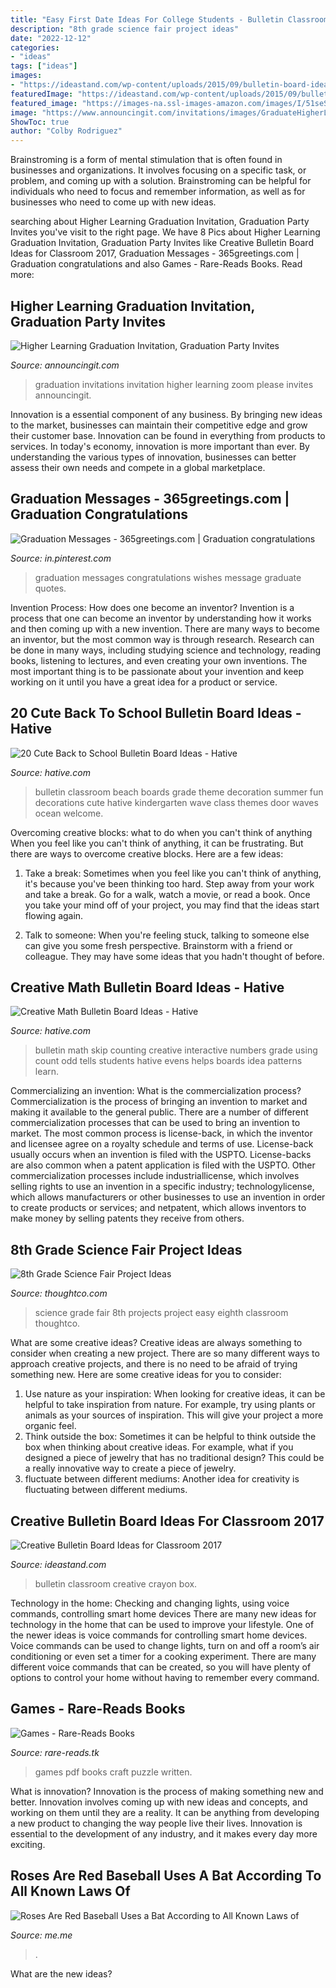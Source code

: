 ```yaml
---
title: "Easy First Date Ideas For College Students - Bulletin Classroom Beach Boards Grade Theme Decoration Summer Fun Decorations Cute Hative Kindergarten Wave Class Themes Door Waves Ocean Welcome"
description: "8th grade science fair project ideas"
date: "2022-12-12"
categories:
- "ideas"
tags: ["ideas"]
images:
- "https://ideastand.com/wp-content/uploads/2015/09/bulletin-board-ideas/12-bulletin-board-ideas.jpg"
featuredImage: "https://ideastand.com/wp-content/uploads/2015/09/bulletin-board-ideas/12-bulletin-board-ideas.jpg"
featured_image: "https://images-na.ssl-images-amazon.com/images/I/51seSxKAACL._SX343_BO1,204,203,200_.jpg"
image: "https://www.announcingit.com/invitations/images/GraduateHigherLearningInvite.jpg"
ShowToc: true
author: "Colby Rodriguez"
---
```



Brainstroming is a form of mental stimulation that is often found in businesses and organizations. It involves focusing on a specific task, or problem, and coming up with a solution. Brainstroming can be helpful for individuals who need to focus and remember information, as well as for businesses who need to come up with new ideas.

	

		
searching about Higher Learning Graduation Invitation, Graduation Party Invites you've visit to the right page. We have 8 Pics about Higher Learning Graduation Invitation, Graduation Party Invites like Creative Bulletin Board Ideas for Classroom 2017, Graduation Messages - 365greetings.com | Graduation congratulations and also Games - Rare-Reads Books. Read more:
		
    
## Higher Learning Graduation Invitation, Graduation Party Invites

<img loading=lazy src="https://www.announcingit.com/invitations/images/GraduateHigherLearningInvite.jpg" onerror="this.onerror=null;this.src='https://tse2.mm.bing.net/th?id=OIP.KFgmGtDDcDKOjihSkMZHHAAAAA&amp;pid=15.1';" alt="Higher Learning Graduation Invitation, Graduation Party Invites">

_Source: announcingit.com_

>graduation invitations invitation higher learning zoom please invites announcingit. 

	

Innovation is a essential component of any business. By bringing new ideas to the market, businesses can maintain their competitive edge and grow their customer base. Innovation can be found in everything from products to services. In today's economy, innovation is more important than ever. By understanding the various types of innovation, businesses can better assess their own needs and compete in a global marketplace.

    
## Graduation Messages - 365greetings.com | Graduation Congratulations

<img loading=lazy src="https://i.pinimg.com/originals/cb/0c/0b/cb0c0b3899f14cd8fc2b8a47ec93c60d.jpg" onerror="this.onerror=null;this.src='https://tse4.mm.bing.net/th?id=OIP.xd-0-6YDOGkDPK5uOKVAnAHaE8&amp;pid=15.1';" alt="Graduation Messages - 365greetings.com | Graduation congratulations">

_Source: in.pinterest.com_

>graduation messages congratulations wishes message graduate quotes. 

	

Invention Process: How does one become an inventor?
Invention is a process that one can become an inventor by understanding how it works and then coming up with a new invention. There are many ways to become an inventor, but the most common way is through research. Research can be done in many ways, including studying science and technology, reading books, listening to lectures, and even creating your own inventions. The most important thing is to be passionate about your invention and keep working on it until you have a great idea for a product or service.

    
## 20 Cute Back To School Bulletin Board Ideas - Hative

<img loading=lazy src="https://hative.com/wp-content/uploads/2014/06/back-to-school-ideas/4-waves-of-fun-bulletin-board.jpg" onerror="this.onerror=null;this.src='https://tse3.mm.bing.net/th?id=OIP.Fei76wcBU24k7JKPf6PURwHaE2&amp;pid=15.1';" alt="20 Cute Back to School Bulletin Board Ideas - Hative">

_Source: hative.com_

>bulletin classroom beach boards grade theme decoration summer fun decorations cute hative kindergarten wave class themes door waves ocean welcome. 

	

Overcoming creative blocks: what to do when you can't think of anything
When you feel like you can't think of anything, it can be frustrating. But there are ways to overcome creative blocks. Here are a few ideas: 
1. Take a break: Sometimes when you feel like you can't think of anything, it's because you've been thinking too hard. Step away from your work and take a break. Go for a walk, watch a movie, or read a book. Once you take your mind off of your project, you may find that the ideas start flowing again.

2. Talk to someone: When you're feeling stuck, talking to someone else can give you some fresh perspective. Brainstorm with a friend or colleague. They may have some ideas that you hadn't thought of before.


    
## Creative Math Bulletin Board Ideas - Hative

<img loading=lazy src="https://hative.com/wp-content/uploads/2015/02/math-bulletin-board-ideas/3-math-bulletin-board.jpg" onerror="this.onerror=null;this.src='https://tse1.mm.bing.net/th?id=OIP.ff6af9uoSBX_2QO0qJJR5wHaFj&amp;pid=15.1';" alt="Creative Math Bulletin Board Ideas - Hative">

_Source: hative.com_

>bulletin math skip counting creative interactive numbers grade using count odd tells students hative evens helps boards idea patterns learn. 

	

Commercializing an invention: What is the commercialization process?
Commercialization is the process of bringing an invention to market and making it available to the general public. There are a number of different commercialization processes that can be used to bring an invention to market. The most common process is license-back, in which the inventor and licensee agree on a royalty schedule and terms of use. License-back usually occurs when an invention is filed with the USPTO. License-backs are also common when a patent application is filed with the USPTO. Other commercialization processes include industriallicense, which involves selling rights to use an invention in a specific industry; technologylicense, which allows manufacturers or other businesses to use an invention in order to create products or services; and netpatent, which allows inventors to make money by selling patents they receive from others.

    
## 8th Grade Science Fair Project Ideas

<img loading=lazy src="https://www.thoughtco.com/thmb/nPT9Ts-13ltukg4A1pPHre-lltI=/1500x1000/filters:fill(auto,1)/8th-grade-science-fair-projects-609030-v2-b24978cf578345e19e6b7ef07bc6f60f.png" onerror="this.onerror=null;this.src='https://tse1.mm.bing.net/th?id=OIP.oMqurZdo2iYH9vwC4dJrOAHaE8&amp;pid=15.1';" alt="8th Grade Science Fair Project Ideas">

_Source: thoughtco.com_

>science grade fair 8th projects project easy eighth classroom thoughtco. 

	

What are some creative ideas?
Creative ideas are always something to consider when creating a new project. There are so many different ways to approach creative projects, and there is no need to be afraid of trying something new. Here are some creative ideas for you to consider: 
1. Use nature as your inspiration: When looking for creative ideas, it can be helpful to take inspiration from nature. For example, try using plants or animals as your sources of inspiration. This will give your project a more organic feel. 
2. Think outside the box: Sometimes it can be helpful to think outside the box when thinking about creative ideas. For example, what if you designed a piece of jewelry that has no traditional design? This could be a really innovative way to create a piece of jewelry. 
3. fluctuate between different mediums: Another idea for creativity is fluctuating between different mediums.

    
## Creative Bulletin Board Ideas For Classroom 2017

<img loading=lazy src="https://ideastand.com/wp-content/uploads/2015/09/bulletin-board-ideas/12-bulletin-board-ideas.jpg" onerror="this.onerror=null;this.src='https://tse1.mm.bing.net/th?id=OIP.NNNhQ7vxVB7-xuX1EivsSgHaLK&amp;pid=15.1';" alt="Creative Bulletin Board Ideas for Classroom 2017">

_Source: ideastand.com_

>bulletin classroom creative crayon box. 

	

Technology in the home: Checking and changing lights, using voice commands, controlling smart home devices
There are many new ideas for technology in the home that can be used to improve your lifestyle. One of the newer ideas is voice commands for controlling smart home devices. Voice commands can be used to change lights, turn on and off a room’s air conditioning or even set a timer for a cooking experiment. There are many different voice commands that can be created, so you will have plenty of options to control your home without having to remember every command.

    
## Games - Rare-Reads Books

<img loading=lazy src="https://images-na.ssl-images-amazon.com/images/I/51seSxKAACL._SX343_BO1,204,203,200_.jpg" onerror="this.onerror=null;this.src='https://tse4.mm.bing.net/th?id=OIP.b59LVXyh9rrSwsBg-miJgwAAAA&amp;pid=15.1';" alt="Games - Rare-Reads Books">

_Source: rare-reads.tk_

>games pdf books craft puzzle written. 

	

What is innovation?
Innovation is the process of making something new and better. Innovation involves coming up with new ideas and concepts, and working on them until they are a reality. It can be anything from developing a new product to changing the way people live their lives. Innovation is essential to the development of any industry, and it makes every day more exciting.

    
## Roses Are Red Baseball Uses A Bat According To All Known Laws Of

<img loading=lazy src="https://pics.me.me/thumb_roses-are-red-baseball-uses-a-bat-according-to-all-63455963.png" onerror="this.onerror=null;this.src='https://tse3.mm.bing.net/th?id=OIP.3I6LkJVJfM7f2mk8r3QeGQAAAA&amp;pid=15.1';" alt="Roses Are Red Baseball Uses a Bat According to All Known Laws of">

_Source: me.me_

>. 

	

What are the new ideas?
 

